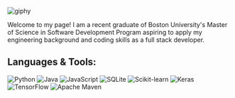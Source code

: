 ![giphy](https://user-images.githubusercontent.com/87158392/183985549-fb0cec10-ac97-4d44-b182-f2b93cede51a.gif)

<p>Welcome to my page! I am a recent graduate of Boston University's Master of Science in Software Development Program aspiring to apply my engineering background and coding skills as a full stack developer.</p>

<h2>Languages & Tools:</h2>

![Python](https://img.shields.io/badge/-Python-yellow?logo=python&style=plastic)
![Java](https://img.shields.io/badge/Java-orange?logo=java&style=plastic)
![JavaScript](https://img.shields.io/badge/JavaScript-323330?logo=javascript&style=plastic)
![SQLite](https://img.shields.io/badge/SQLite-07405E?logo=sqlite&style=plastic)
![Scikit-learn](https://img.shields.io/badge/scikit_learn-F7931E?logo=scikit-learn&style=plastic)
![Keras](https://img.shields.io/badge/Keras-D00000?logo=keras&style=plastic)
![TensorFlow](https://img.shields.io/badge/TensorFlow-FF6F00?logo=tensorflow&style=plastic)
![Apache Maven](https://img.shields.io/badge/apache_maven-C71A36?logo=apachemaven&style=plastic)

